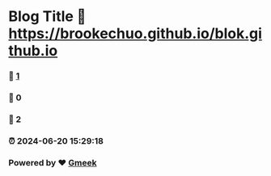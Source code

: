 # Blog Title :link: https://brookechuo.github.io/blok.github.io 
### :page_facing_up: [1](https://brookechuo.github.io/blok.github.io/tag.html) 
### :speech_balloon: 0 
### :hibiscus: 2 
### :alarm_clock: 2024-06-20 15:29:18 
### Powered by :heart: [Gmeek](https://github.com/Meekdai/Gmeek)
